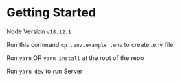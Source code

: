 # Getting Started

Node Version `v18.12.1`

Run this command `cp .env.example .env` to create .env file

Run `yarn` OR `yarn install` at the root of the repo

Run `yarn dev` to run Server
